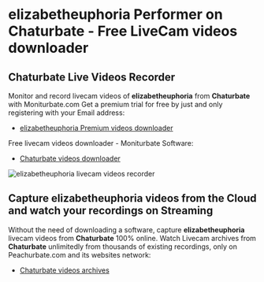 # elizabetheuphoria Performer on Chaturbate - Free LiveCam videos downloader

## Chaturbate Live Videos Recorder

Monitor and record livecam videos of **elizabetheuphoria** from **Chaturbate** with Moniturbate.com
Get a premium trial for free by just and only registering with your Email address:
* [elizabetheuphoria Premium videos downloader](https://moniturbate.com/request-demo-licence-key.html)

Free livecam videos downloader - Moniturbate Software:
* [Chaturbate videos downloader](https://moniturbate.com/moniturbate-download-software.html)

![elizabetheuphoria livecam videos recorder](https://peachurnet.com/templates/moniturbate-software.png)


## Capture elizabetheuphoria videos from the Cloud and watch your recordings on Streaming

Without the need of downloading a software, capture **elizabetheuphoria** livecam videos from **Chaturbate** 100% online.
Watch Livecam archives from **Chaturbate** unlimitedly from thousands of existing recordings, only on Peachurbate.com and its websites network:
* [Chaturbate videos archives](https://peachurnet.com/)